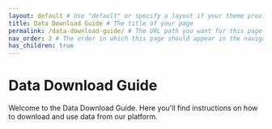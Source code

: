 ```yaml
---
layout: default # Use "default" or specify a layout if your theme provides specific layouts for pages
title: Data Download Guide # The title of your page
permalink: /data-download-guide/ # The URL path you want for this page
nav_order: 2 # The order in which this page should appear in the navigation menu, if applicable
has_children: true
---
```


# Data Download Guide

Welcome to the Data Download Guide. Here you'll find instructions on how to download and use data from our platform.

<!-- Add more content here -->
